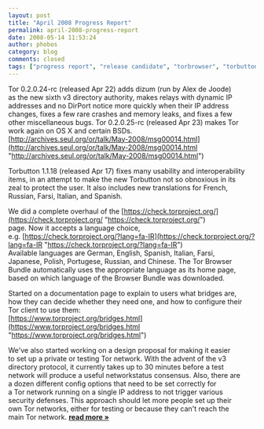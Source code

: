 ```yaml
---
layout: post
title: "April 2008 Progress Report"
permalink: april-2008-progress-report
date: 2008-05-14 11:53:24
author: phobos
category: blog
comments: closed
tags: ["progress report", "release candidate", "torbrowser", "torbutton", "translation"]
---
```


Tor 0.2.0.24-rc (released Apr 22) adds dizum (run by Alex de Joode)  
 as the new sixth v3 directory authority, makes relays with dynamic IP  
 addresses and no DirPort notice more quickly when their IP address  
 changes, fixes a few rare crashes and memory leaks, and fixes a few  
 other miscellaneous bugs. Tor 0.2.0.25-rc (released Apr 23) makes Tor  
 work again on OS X and certain BSDs.  
 [http://archives.seul.org/or/talk/May-2008/msg00014.html](http://archives.seul.org/or/talk/May-2008/msg00014.html "http://archives.seul.org/or/talk/May-2008/msg00014.html")

Torbutton 1.1.18 (released Apr 17) fixes many usability and interoperability  
 items, in an attempt to make the new Torbutton not so obnoxious in its  
 zeal to protect the user. It also includes new translations for French,  
 Russian, Farsi, Italian, and Spanish.

We did a complete overhaul of the [https://check.torproject.org/](https://check.torproject.org/ "https://check.torproject.org/")  
 page. Now it accepts a language choice,  
 e.g. [https://check.torproject.org/?lang=fa-IR](https://check.torproject.org/?lang=fa-IR "https://check.torproject.org/?lang=fa-IR")  
 Available languages are German, English, Spanish, Italian, Farsi,  
 Japanese, Polish, Portugese, Russian, and Chinese. The Tor Browser  
 Bundle automatically uses the appropriate language as its home page,  
 based on which language of the Browser Bundle was downloaded.

Started on a documentation page to explain to users what bridges are,  
 how they can decide whether they need one, and how to configure their  
 Tor client to use them:  
 [https://www.torproject.org/bridges.html](https://www.torproject.org/bridges.html "https://www.torproject.org/bridges.html")

We've also started working on a design proposal for making it easier  
 to set up a private or testing Tor network. With the advent of the v3  
 directory protocol, it currently takes up to 30 minutes before a test  
 network will produce a useful networkstatus consensus. Also, there are  
 a dozen different config options that need to be set correctly for  
 a Tor network running on a single IP address to not trigger various  
 security defenses. This approach should let more people set up their  
 own Tor networks, either for testing or because they can't reach the  
 main Tor network. [**read more »**](https://blog.torproject.org/blog/april-2008-progress-report)
